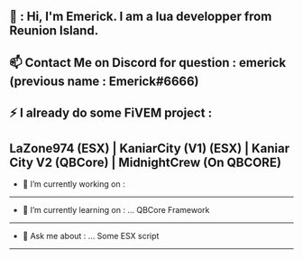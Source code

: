 👋 : Hi, I'm Emerick. I am a lua developper from Reunion Island.
-------------------------------------------------------------------------------------------------------------------------------------------------------------------------

📫 Contact Me on Discord for question : emerick (previous name : Emerick#6666) 
-------------------------------------------------------------------------------------------------------------------------------------------------------------------------

⚡ I already do some FiVEM project :
-------------------------------------------------------------------------------------------------------------------------------------------------------------------------

LaZone974 (ESX) | KaniarCity (V1) (ESX) | Kaniar City V2 (QBCore) | MidnightCrew (On QBCORE)
-------------------------------------------------------------------------------------------------------------------------------------------------------------------------

- 🔭 I’m currently working on :
-------------------------------------------------------------------------------------------------------------------------------------------------------------------------

- 🌱 I’m currently learning on : ...
QBCore Framework
-------------------------------------------------------------------------------------------------------------------------------------------------------------------------

- 💬 Ask me about : ...
Some ESX script
-------------------------------------------------------------------------------------------------------------------------------------------------------------------------
